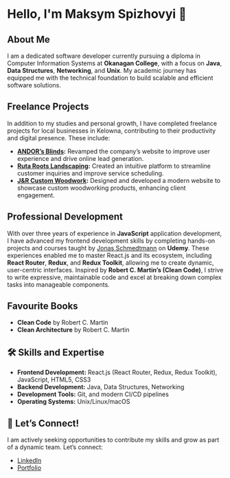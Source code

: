 # Hello, I'm Maksym Spizhovyi 👋

## About Me

I am a dedicated software developer currently pursuing a diploma in Computer Information Systems at **Okanagan College**, with a focus on **Java**, **Data Structures**, **Networking**, and **Unix**. My academic journey has equipped me with the technical foundation to build scalable and efficient software solutions.

## Freelance Projects

In addition to my studies and personal growth, I have completed freelance projects for local businesses in Kelowna, contributing to their productivity and digital presence. These include:

- **[ANDOR’s Blinds](#):** Revamped the company’s website to improve user experience and drive online lead generation.
- **[Ruta Roots Landscaping](#):** Created an intuitive platform to streamline customer inquiries and improve service scheduling.
- **[J&R Custom Woodwork](#):** Designed and developed a modern website to showcase custom woodworking products, enhancing client engagement.

## Professional Development

With over three years of experience in **JavaScript** application development, I have advanced my frontend development skills by completing hands-on projects and courses taught by [Jonas Schmedtmann](https://www.udemy.com/user/jonasschmedtmann/) on **Udemy**. These experiences enabled me to master React.js and its ecosystem, including **React Router**, **Redux**, and **Redux Toolkit**, allowing me to create dynamic, user-centric interfaces. Inspired by **Robert C. Martin’s (Clean Code)**, I strive to write expressive, maintainable code and excel at breaking down complex tasks into manageable components.

## Favourite Books

- **Clean Code** by Robert C. Martin
- **Clean Architecture** by Robert C. Martin

## 🛠 Skills and Expertise

- **Frontend Development:** React.js (React Router, Redux, Redux Toolkit), JavaScript, HTML5, CSS3
- **Backend Development:** Java, Data Structures, Networking
- **Development Tools:** Git, and modern CI/CD pipelines
- **Operating Systems:** Unix/Linux/macOS

## 🚀 Let’s Connect!

I am actively seeking opportunities to contribute my skills and grow as part of a dynamic team. Let’s connect:

- [LinkedIn](https://linkedin.com/in/yourprofile)
- [Portfolio](https://yourportfolio.com)
